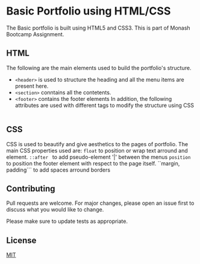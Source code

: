 # Basic Portfolio using HTML/CSS

The Basic portfolio is built using HTML5 and CSS3. This is part of Monash Bootcamp Assignment.

## HTML

The following are the main elements used to build the portfolio's structure. 

*  ```<header>``` is used to structure the heading and all the menu items are present here.
* ```<section>``` conntains all the contetents.
* ```<footer>``` contains the footer elements
 In addition, the following attributes are used with different tags to modify the structure using CSS

```id, classes, and element
```

## CSS

CSS is used to beautify and give aesthetics to the pages of portfolio. The main CSS properties used are:
```float``` to position or wrap text arround and element.
```::after ``` to add pseudo-element '|' between the menus
```position``` to position the footer element with respect to the page itself.
``margin, padding``` to add spaces arround borders

## Contributing
Pull requests are welcome. For major changes, please open an issue first to discuss what you would like to change.

Please make sure to update tests as appropriate.

## License
[MIT](https://choosealicense.com/licenses/mit/)
